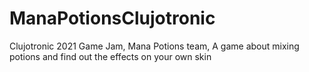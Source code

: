 # ManaPotionsClujotronic
Clujotronic 2021 Game Jam, Mana Potions team, A game about mixing potions and find out the effects on your own skin
